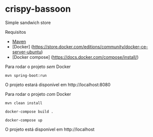 # crispy-bassoon
Simple sandwich store

Requisitos
- [Maven](https://maven.apache.org/install.html)
- [Docker] (https://store.docker.com/editions/community/docker-ce-server-ubuntu) 
- [Docker compose] (https://docs.docker.com/compose/install/)

Para rodar o projeto *sem* Docker

`mvn spring-boot:run`

O projeto estará disponível em http://localhost:8080

Para rodar o projeto *com* Docker

`mvn clean install`

`docker-compose build .`

`docker-compose up`

O projeto está disponível em http://localhost

